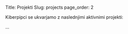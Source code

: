 Title: Projekti
Slug: projects
page_order: 2

Kiberpipci se ukvarjamo z naslednjimi aktivnimi projekti:

...
